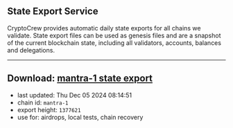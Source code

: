 ## State Export Service
CryptoCrew provides automatic daily state exports for all chains we validate. State export files can be used as genesis files and are a snapshot of the current blockchain state, including all validators, accounts, balances and delegations.

---
**Download: [mantra-1 state export](https://dl-eu2.ccvalidators.com/SERVICE/mantrachain/mantra-1_export_1377621.json)**
---

- last updated: Thu Dec 05 2024 08:14:51
- chain id: `mantra-1`
- export height: `1377621`
- use for: airdrops, local tests, chain recovery
